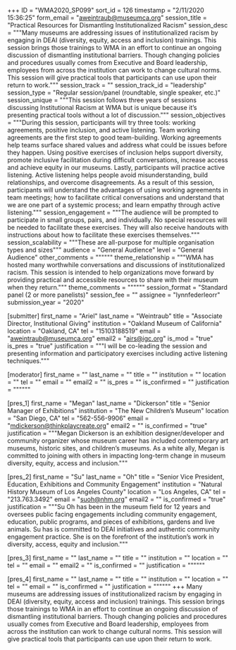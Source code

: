 +++
ID = "WMA2020_SP099"
sort_id = 126
timestamp = "2/11/2020 15:36:25"
form_email = "aweintraub@museumca.org"
session_title = "Practical Resources for Dismantling Institutionalized Racism"
session_desc = """Many museums are addressing issues of institutionalized racism by engaging in DEAI (diversity, equity, access and inclusion) trainings. This session brings those trainings to WMA in an effort to continue an ongoing discussion of dismantling institutional barriers. Though changing policies and procedures usually comes from Executive and Board leadership, employees from across the institution can work to change cultural norms. This session will give practical tools that participants can use upon their return to work."""
session_track = ""
session_track_id = "leadership"
session_type = "Regular session/panel (roundtable, single speaker, etc.)"
session_unique = """This session follows three years of sessions discussing Institutional Racism at WMA but is unique because it’s presenting practical tools without a lot of discussion."""
session_objectives = """During this session, participants will try three tools: working agreements, positive inclusion, and active listening. Team working agreements are the first step to good team-building. Working agreements help teams surface shared values and address what could be issues before they happen. Using positive exercises of inclusion helps support diversity, promote inclusive facilitation during difficult conversations, increase access and achieve equity in our museums. Lastly, participants will practice active listening. Active listening helps people avoid misunderstanding, build relationships, and overcome disagreements. As a result of this session, participants will understand the advantages of using working agreements in team meetings; how to facilitate critical conversations and understand that we are one part of a systemic process; and learn empathy through active listening."""
session_engagement = """The audience will be prompted to participate in small groups, pairs, and individually. No special resources will be needed to facilitate these exercises. They will also receive handouts with instructions about how to facilitate these exercises themselves."""
session_scalability = """These are all-purpose for multiple organisation types and sizes"""
audience = "General Audience"
level = "General Audience"
other_comments = """"""
theme_relationship = """WMA has hosted many worthwhile conversations and discussions of institutionalized racism. This session is intended to help organizations move forward by providing practical and accessible resources to share with their museum when they return."""
theme_comments = """"""
session_format = "Standard panel (2 or more panelists)"
session_fee = ""
assignee = "lynnfederleorr"
submission_year = "2020"

[submitter]
first_name = "Ariel"
last_name = "Weintraub"
title = "Associate Director, Institutional Giving"
institution = "Oakland Museum of California"
location = "Oakland, CA"
tel = "15103188519"
email = "aweintraub@museumca.org"
email2 = "airs@igc.org"
is_mod = "true"
is_pres = "true"
justification = """I will be co-leading the session and presenting information and participatory exercises including active listening techniques."""

[moderator]
first_name = ""
last_name = ""
title = ""
institution = ""
location = ""
tel = ""
email = ""
email2 = ""
is_pres = ""
is_confirmed = ""
justification = """"""

[pres_1]
first_name = "Megan"
last_name = "Dickerson"
title = "Senior Manager of Exhibitions"
institution = "The New Children’s Museum"
location = "San Diego, CA"
tel = "562-556-9906"
email = "mdickerson@thinkplaycreate.org"
email2 = ""
is_confirmed = "true"
justification = """Megan Dickerson is an exhibition designer/developer and community organizer whose museum career has included contemporary art museums, historic sites, and children’s museums. As a white ally, Megan is committed to joining with others in impacting long-term change in museum diversity, equity, access and inclusion."""

[pres_2]
first_name = "Su"
last_name = "Oh"
title = "Senior Vice President, Education, Exhibitions and Community Engagement"
institution = "Natural History Museum of Los Angeles County"
location = "Los Angeles, CA"
tel = "213.763.3492"
email = "suoh@nhm.org"
email2 = ""
is_confirmed = "true"
justification = """Su Oh has been in the museum field for 12 years and oversees public facing engagements including community engagement, education, public programs, and pieces of exhibitions, gardens and live animals. Su has is committed to DEAI initiatives and authentic community engagement practice. She is on the forefront of the institution’s work in diversity, access, equity and inclusion."""

[pres_3]
first_name = ""
last_name = ""
title = ""
institution = ""
location = ""
tel = ""
email = ""
email2 = ""
is_confirmed = ""
justification = """"""

[pres_4]
first_name = ""
last_name = ""
title = ""
institution = ""
location = ""
tel = ""
email = ""
is_confirmed = ""
justification = """"""
+++
Many museums are addressing issues of institutionalized racism by engaging in DEAI (diversity, equity, access and inclusion) trainings. This session brings those trainings to WMA in an effort to continue an ongoing discussion of dismantling institutional barriers. Though changing policies and procedures usually comes from Executive and Board leadership, employees from across the institution can work to change cultural norms. This session will give practical tools that participants can use upon their return to work.